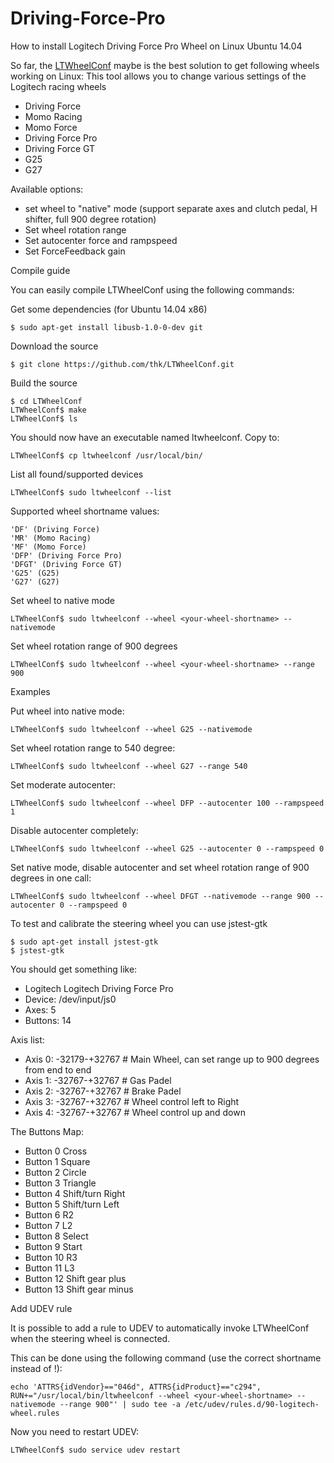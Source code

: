 # Driving-Force-Pro
How to install Logitech Driving Force Pro Wheel on Linux Ubuntu 14.04

So far, the [LTWheelConf](https://github.com/TripleSpeeder/LTWheelConf) maybe is the best solution to get following wheels working on Linux:
This tool allows you to change various settings of the Logitech racing wheels
* Driving Force
* Momo Racing
* Momo Force
* Driving Force Pro
* Driving Force GT
* G25
* G27

Available options:
* set wheel to "native" mode (support separate axes and clutch pedal, H shifter, full 900 degree rotation)
* Set wheel rotation range
* Set autocenter force and rampspeed
* Set ForceFeedback gain
  
Compile guide

You can easily compile LTWheelConf using the following commands:

Get some dependencies (for Ubuntu 14.04 x86)
```
$ sudo apt-get install libusb-1.0-0-dev git
```
Download the source
```
$ git clone https://github.com/thk/LTWheelConf.git
```
Build the source
```
$ cd LTWheelConf
LTWheelConf$ make
LTWheelConf$ ls
```
You should now have an executable named ltwheelconf.
Copy to: 
```
LTWheelConf$ cp ltwheelconf /usr/local/bin/ 
```
List all found/supported devices
```
LTWheelConf$ sudo ltwheelconf --list
```
Supported wheel shortname values:

    'DF' (Driving Force)
    'MR' (Momo Racing)
    'MF' (Momo Force)
    'DFP' (Driving Force Pro)
    'DFGT' (Driving Force GT)
    'G25' (G25)
    'G27' (G27) 

Set wheel to native mode
```
LTWheelConf$ sudo ltwheelconf --wheel <your-wheel-shortname> --nativemode
```
Set wheel rotation range of 900 degrees
```
LTWheelConf$ sudo ltwheelconf --wheel <your-wheel-shortname> --range 900
```

Examples

Put wheel into native mode:
```
LTWheelConf$ sudo ltwheelconf --wheel G25 --nativemode
```
Set wheel rotation range to 540 degree:
```
LTWheelConf$ sudo ltwheelconf --wheel G27 --range 540
```
Set moderate autocenter:
```
LTWheelConf$ sudo ltwheelconf --wheel DFP --autocenter 100 --rampspeed 1
```
Disable autocenter completely:
```
LTWheelConf$ sudo ltwheelconf --wheel G25 --autocenter 0 --rampspeed 0
```
Set native mode, disable autocenter and set wheel rotation range of 900 degrees in one call:
```
LTWheelConf$ sudo ltwheelconf --wheel DFGT --nativemode --range 900 --autocenter 0 --rampspeed 0
```

To test and calibrate the steering wheel you can use jstest-gtk
```
$ sudo apt-get install jstest-gtk
$ jstest-gtk
```
You should get something like: 
* Logitech Logitech Driving Force Pro
* Device: /dev/input/js0
* Axes: 5
* Buttons: 14

Axis list: 
* Axis 0: -32179-+32767 # Main Wheel, can set range up to 900 degrees from end to end
* Axis 1: -32767-+32767 # Gas Padel
* Axis 2: -32767-+32767 # Brake Padel
* Axis 3: -32767-+32767 # Wheel control left to Right
* Axis 4: -32767-+32767 # Wheel control up and down

The Buttons Map:
* Button 0  Cross  
* Button 1  Square
* Button 2  Circle
* Button 3  Triangle
* Button 4  Shift/turn Right
* Button 5  Shift/turn Left
* Button 6  R2
* Button 7  L2 
* Button 8  Select
* Button 9  Start
* Button 10 R3 
* Button 11 L3
* Button 12 Shift gear plus
* Button 13 Shift gear minus

Add UDEV rule

It is possible to add a rule to UDEV to automatically invoke LTWheelConf when the steering wheel is connected.

This can be done using the following command (use the correct shortname instead of <your-wheel-shortname>!):

```
echo 'ATTRS{idVendor}=="046d", ATTRS{idProduct}=="c294", RUN+="/usr/local/bin/ltwheelconf --wheel <your-wheel-shortname> --nativemode --range 900"' | sudo tee -a /etc/udev/rules.d/90-logitech-wheel.rules
```
Now you need to restart UDEV:
```
LTWheelConf$ sudo service udev restart 
```
